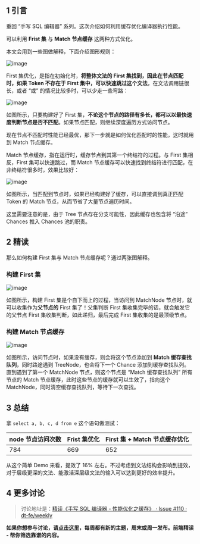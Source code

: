 ## 1 引言

重回 “手写 SQL 编辑器” 系列。这次介绍如何利用缓存优化编译器执行性能。

可以利用 **Frist 集** 与 **Match 节点缓存** 这两种方式优化。

本文会用到一些图做解释，下面介绍图形规则：

![image](https://user-images.githubusercontent.com/7970947/47950071-44588b80-df88-11e8-9760-6fb3bdaf0f42.png)

First 集优化，是指在初始化时，**将整体文法的 First 集找到，因此在节点匹配时，如果 Token 不存在于 First 集中，可以快速跳过这个文法**，在文法调用链很长，或者 “或” 的情况比较多时，可以少走一些弯路：

![image](https://user-images.githubusercontent.com/7970947/47949738-1cb2f480-df83-11e8-8e54-2edc9f85bee3.png)

如图所示，只要构建好了 First 集，**不论这个节点的路径有多长，都可以以最快速度判断节点是否不匹配**。如果节点匹配，则继续深度遍历方式访问节点。

现在节点不匹配时性能已经最优，那下一步就是如何优化匹配时的性能，这时就用到 Match 节点缓存。

Match 节点缓存，指在运行时，缓存节点到其第一个终结符的过程。与 First 集相反，First 集可以快速跳过，而 Match 节点缓存可以快速找到终结符进行匹配，在非终结符很多时，效果比较好：

![image](https://user-images.githubusercontent.com/7970947/47949864-05750680-df85-11e8-96b8-97a6d7d2ec29.png)

如图所示，当匹配到节点时，如果已经构建好了缓存，可以直接调到真正匹配 Token 的 Match 节点，从而节省了大量节点遍历时间。

这里需要注意的是，由于 Tree 节点存在分支可能性，因此缓存也包含将 “沿途” Chances 推入 Chances 池的职责。

## 2 精读

那么如何构建 First 集与 Match 节点缓存呢？通过两张图解释。

### 构建 First 集

![image](https://user-images.githubusercontent.com/7970947/47950030-951bb480-df87-11e8-80b4-419a1522fc8d.png)

如图所示，构建 First 集是个自下而上的过程，当访问到 MatchNode 节点时，就可以收集作为**父节点的** First 集了！父集判断 First 集收集完毕的话，就会触发它的父节点 First 集收集判断，如此递归，最后完成 First 集收集的是最顶级节点。

### 构建 Match 节点缓存

![image](https://user-images.githubusercontent.com/7970947/47950470-d4e59a80-df8d-11e8-963a-e6a11313b44d.png)

如图所示，访问节点时，如果没有缓存，则会将这个节点添加到 **Match 缓存查找队列**，同时路途遇到 TreeNode，也会将下一个 Chance 添加到缓存查找队列。直到遇到了第一个 MatchNode 节点，则这个节点是 “Match 缓存查找队列” 所有节点的 Match 节点缓存，此时这些节点的缓存就可以生效了，指向这个 MatchNode，同时清空缓存查找队列，等待下一次查找。

## 3 总结

拿 `select a, b, c, d from e` 这个语句做测试：

| node 节点访问次数 | Frist 集优化 | First 集 + Match 节点缓存优化 |
| ----------------- | ------------ | ----------------------------- |
| 784               | 669          | 652                           |

从这个简单 Demo 来看，提效了 16% 左右。不过考虑到文法结构会影响到提效，对于层级更深的文法、能激活深层级文法的输入可以达到更好的效率提升。

## 4 更多讨论

> 讨论地址是：[精读《手写 SQL 编译器 - 性能优化之缓存》 · Issue #110 · dt-fe/weekly](https://github.com/dt-fe/weekly/issues/110)

**如果你想参与讨论，请[点击这里](https://github.com/dt-fe/weekly)，每周都有新的主题，周末或周一发布。前端精读 - 帮你筛选靠谱的内容。**
